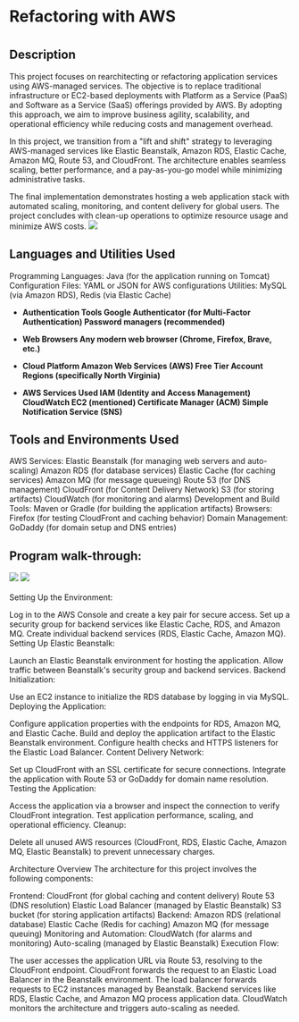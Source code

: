 <h1>Refactoring with AWS</h1>
 
<h1></h1>

<h2>Description</h2>
This project focuses on rearchitecting or refactoring application services using AWS-managed services. The objective is to replace traditional infrastructure or EC2-based deployments with Platform as a Service (PaaS) and Software as a Service (SaaS) offerings provided by AWS. By adopting this approach, we aim to improve business agility, scalability, and operational efficiency while reducing costs and management overhead.

In this project, we transition from a "lift and shift" strategy to leveraging AWS-managed services like Elastic Beanstalk, Amazon RDS, Elastic Cache, Amazon MQ, Route 53, and CloudFront. The architecture enables seamless scaling, better performance, and a pay-as-you-go model while minimizing administrative tasks.

The final implementation demonstrates hosting a web application stack with automated scaling, monitoring, and content delivery for global users. The project concludes with clean-up operations to optimize resource usage and minimize AWS costs.
<img src="https://res.cloudinary.com/dk3bkl3ji/image/upload/v1735526993/Screenshot_2024-12-23_181359_b4wkh2.png"/>
<br />
<h2>Languages and Utilities Used</h2>
Programming Languages: Java (for the application running on Tomcat)
Configuration Files: YAML or JSON for AWS configurations
Utilities: MySQL (via Amazon RDS), Redis (via Elastic Cache)


- <b>Authentication Tools
Google Authenticator (for Multi-Factor Authentication)
Password managers (recommended)</b> 

- <b>Web Browsers
Any modern web browser (Chrome, Firefox, Brave, etc.)</b> 
- <b>Cloud Platform
Amazon Web Services (AWS)
Free Tier Account
Regions (specifically North Virginia)</b>

- <b>AWS Services Used
IAM (Identity and Access Management)
CloudWatch
EC2 (mentioned)
Certificate Manager (ACM)
Simple Notification Service (SNS) </b>


<h2>Tools and Environments Used</h2>

AWS Services:
Elastic Beanstalk (for managing web servers and auto-scaling)
Amazon RDS (for database services)
Elastic Cache (for caching services)
Amazon MQ (for message queueing)
Route 53 (for DNS management)
CloudFront (for Content Delivery Network)
S3 (for storing artifacts)
CloudWatch (for monitoring and alarms)
Development and Build Tools:
Maven or Gradle (for building the application artifacts)
Browsers:
Firefox (for testing CloudFront and caching behavior)
Domain Management:
GoDaddy (for domain setup and DNS entries)



<h2>Program walk-through:</h2>

<img src="https://res.cloudinary.com/dk3bkl3ji/image/upload/v1735527244/Screenshot_2024-12-23_181556_kqmfl1.png"/>
<img src="https://res.cloudinary.com/dk3bkl3ji/image/upload/v1735527185/Screenshot_2024-12-23_182637_vwzv98.png"/>
<br />
<br />
 Setting Up the Environment:

Log in to the AWS Console and create a key pair for secure access.
Set up a security group for backend services like Elastic Cache, RDS, and Amazon MQ.
Create individual backend services (RDS, Elastic Cache, Amazon MQ).
Setting Up Elastic Beanstalk:

Launch an Elastic Beanstalk environment for hosting the application.
Allow traffic between Beanstalk's security group and backend services.
Backend Initialization:

Use an EC2 instance to initialize the RDS database by logging in via MySQL.
Deploying the Application:

Configure application properties with the endpoints for RDS, Amazon MQ, and Elastic Cache.
Build and deploy the application artifact to the Elastic Beanstalk environment.
Configure health checks and HTTPS listeners for the Elastic Load Balancer.
Content Delivery Network:

Set up CloudFront with an SSL certificate for secure connections.
Integrate the application with Route 53 or GoDaddy for domain name resolution.
Testing the Application:

Access the application via a browser and inspect the connection to verify CloudFront integration.
Test application performance, scaling, and operational efficiency.
Cleanup:

Delete all unused AWS resources (CloudFront, RDS, Elastic Cache, Amazon MQ, Elastic Beanstalk) to prevent unnecessary charges.


Architecture Overview
The architecture for this project involves the following components:

Frontend:
CloudFront (for global caching and content delivery)
Route 53 (DNS resolution)
Elastic Load Balancer (managed by Elastic Beanstalk)
S3 bucket (for storing application artifacts)
Backend:
Amazon RDS (relational database)
Elastic Cache (Redis for caching)
Amazon MQ (for message queuing)
Monitoring and Automation:
CloudWatch (for alarms and monitoring)
Auto-scaling (managed by Elastic Beanstalk)
Execution Flow:

The user accesses the application URL via Route 53, resolving to the CloudFront endpoint.
CloudFront forwards the request to an Elastic Load Balancer in the Beanstalk environment.
The load balancer forwards requests to EC2 instances managed by Beanstalk.
Backend services like RDS, Elastic Cache, and Amazon MQ process application data.
CloudWatch monitors the architecture and triggers auto-scaling as needed.



